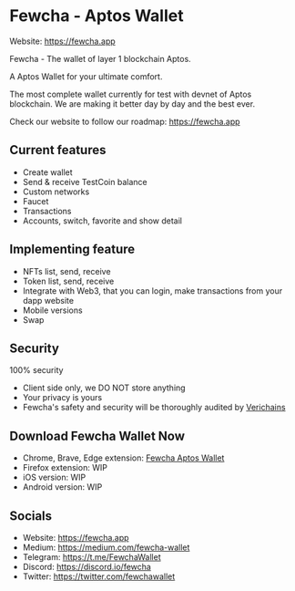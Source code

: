# Fewcha - Aptos Wallet

Website: https://fewcha.app

Fewcha - The wallet of layer 1 blockchain Aptos.

A Aptos Wallet for your ultimate comfort.

The most complete wallet currently for test with devnet of Aptos blockchain. We are making it better day by day and the best ever.

Check our website to follow our roadmap: https://fewcha.app
## Current features
- Create wallet
- Send & receive TestCoin balance
- Custom networks
- Faucet
- Transactions
- Accounts, switch, favorite and show detail

## Implementing feature
- NFTs list, send, receive
- Token list, send, receive
- Integrate with Web3, that you can login, make transactions from your dapp website
- Mobile versions
- Swap

## Security

100% security
- Client side only, we DO NOT store anything
- Your privacy is yours
- Fewcha's safety and security will be thoroughly audited by [Verichains](https://audit.verichains.io/)

## Download Fewcha Wallet Now

- Chrome, Brave, Edge extension: [Fewcha Aptos Wallet](https://chrome.google.com/webstore/detail/ebfidpplhabeedpnhjnobghokpiioolj)
- Firefox extension: WIP
- iOS version: WIP
- Android version: WIP

## Socials

- Website: https://fewcha.app
- Medium: https://medium.com/fewcha-wallet
- Telegram: https://t.me/FewchaWallet
- Discord: https://discord.io/fewcha
- Twitter: https://twitter.com/fewchawallet